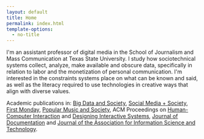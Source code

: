 ```yaml
---
layout: default
title: Home
permalink: index.html
template-options:
  - no-title
---
```


I'm an assistant professor of digital media in the School of Journalism and Mass Communication at Texas State University. I study how sociotechnical systems collect, analyze, make available and obscure data, specifically in relation to labor and the monetization of personal communication. I'm interested in the constraints systems place on what can be known and said, as well as the literacy required to use technologies in creative ways that align with diverse values.

Academic publications in: [Big Data and Society](https://journals.sagepub.com/doi/10.1177/2053951718818194), [Social Media + Society](http://journals.sagepub.com/doi/abs/10.1177/2056305116666305), [First Monday](http://firstmonday.org/ojs/index.php/fm/article/view/8055/6544), [Popular Music and Society](http://www.tandfonline.com/doi/full/10.1080/03007766.2018.1441639), ACM Proceedings on [Human-Computer Interaction](https://dl.acm.org/citation.cfm?id=2557055) and [Designing Interactive Systems](https://dl.acm.org/citation.cfm?id=2602782), [Journal of Documentation](http://www.emeraldinsight.com/doi/abs/10.1108/JD-12-2014-0169) and [Journal of the Association for Information Science and Technology](http://onlinelibrary.wiley.com/doi/10.1002/asi.23563/full).

